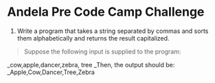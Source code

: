 # Andela Pre Code Camp Challenge

1. Write a program that takes a string separated by commas and sorts them alphabetically and returns the result capitalized.

> Suppose the following input is supplied to the program:

_cow,apple,dancer,zebra, tree
_Then, the output should be:
_Apple,Cow,Dancer,Tree,Zebra